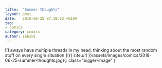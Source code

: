 ```yaml
---
title:  "Summer thoughts"
layout: post
date:   2018-06-25 07:19:02 +0100
tag:
- comics
category: comics
author: sebiwi
---
```


![I aways have multiple threads in my head, thinking about the most random stuff on every single situation.]({{ site.url }}/assets/images/comics/2018-06-25-summer-thoughts.jpg){: class="bigger-image" }
